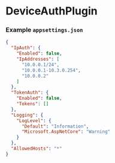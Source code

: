 # DeviceAuthPlugin  

### Example `appsettings.json`  
```json
{
  "IpAuth": {
    "Enabled": false,
    "IpAddresses": [
      "10.0.0.1/24",
      "10.0.0.1-10.3.0.254",
      "10.0.0.2"
    ]
  },
  "TokenAuth": {
    "Enabled": false,
    "Tokens": []
  },
  "Logging": {
    "LogLevel": {
      "Default": "Information",
      "Microsoft.AspNetCore": "Warning"
    }
  },
  "AllowedHosts": "*"
}
```